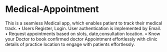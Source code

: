 # Medical-Appointment

This is a seamless Medical app, which enables patient to track their medical track.
• Users Register, Login. User authentication is implemented by Email.
• Request appointments based on slots, date,consultation location.
• Know your Doctor to book confirmed doctor Appointment effortlessly with clinic details of practice location to engage
with patients effortlessly.
